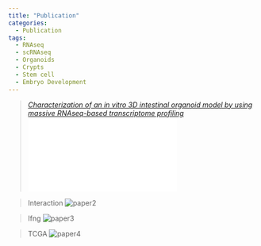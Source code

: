 ```yaml
---
title: "Publication"
categories:
  - Publication
tags:
  - RNAseq
  - scRNAseq
  - Organoids
  - Crypts
  - Stem cell
  - Embryo Development
---
```

  
> <cite><a href="https://www.nature.com/articles/s41598-021-96321-8">Characterization of an in vitro 3D intestinal organoid model by using massive RNAseq-based transcriptome profiling</a></cite>
![paper1](/assets/png-paper/schematic.pdf)

> Interaction
![paper2](/assets/png-paper/Cecum_Young_circos-table-uciedhs-large.svg)

> Ifng
![paper3](/assets/png-paper/Ifng.png)

> TCGA
![paper4](/assets/png-paper/Graphical_abstract.001.tiff)